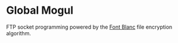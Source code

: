 # Global Mogul
FTP socket programming powered by the [Font Blanc](https://github.com/kyle2277/Font_Blanc "Font Blanc repository") file encryption algorithm.
